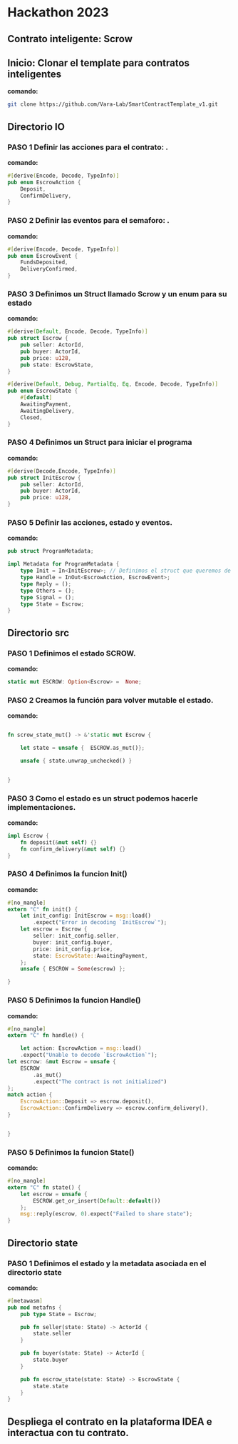 # Hackathon 2023

## Contrato inteligente: Scrow

## Inicio: Clonar el template para contratos inteligentes

**comando:**
```bash
git clone https://github.com/Vara-Lab/SmartContractTemplate_v1.git
```

## Directorio IO

### PASO 1 Definir las acciones para el contrato: .
**comando:**
```rust
#[derive(Encode, Decode, TypeInfo)]
pub enum EscrowAction {
    Deposit,
    ConfirmDelivery,
}

```

### PASO 2 Definir las eventos para el semaforo: .
**comando:**
```rust
#[derive(Encode, Decode, TypeInfo)]
pub enum EscrowEvent {
    FundsDeposited,
    DeliveryConfirmed,
}

```


### PASO 3 Definimos un Struct llamado Scrow y un enum para su estado
**comando:**
```rust
#[derive(Default, Encode, Decode, TypeInfo)]
pub struct Escrow {
    pub seller: ActorId,
    pub buyer: ActorId,
    pub price: u128,
    pub state: EscrowState,
}

#[derive(Default, Debug, PartialEq, Eq, Encode, Decode, TypeInfo)]
pub enum EscrowState {
    #[default]
    AwaitingPayment,
    AwaitingDelivery,
    Closed,
}

```

### PASO 4 Definimos un Struct para iniciar el programa
**comando:**
```rust
#[derive(Decode,Encode, TypeInfo)]
pub struct InitEscrow {
    pub seller: ActorId,
    pub buyer: ActorId,
    pub price: u128,
}

```





### PASO 5 Definir las acciones, estado y eventos.
**comando:**
```rust
pub struct ProgramMetadata;

impl Metadata for ProgramMetadata {
    type Init = In<InitEscrow>; // Definimos el struct que queremos de inicio.
    type Handle = InOut<EscrowAction, EscrowEvent>;
    type Reply = ();
    type Others = ();
    type Signal = ();
    type State = Escrow;
}
```


## Directorio src


### PASO 1 Definimos el estado SCROW.
**comando:**
```rust
static mut ESCROW: Option<Escrow> =  None;
```


### PASO 2 Creamos la función para volver mutable el estado.
**comando:**
```rust

fn scrow_state_mut() -> &'static mut Escrow {

    let state = unsafe {  ESCROW.as_mut()};

    unsafe { state.unwrap_unchecked() }


}
```

### PASO 3 Como el estado es un struct podemos hacerle implementaciones.
**comando:**
```rust
impl Escrow {
    fn deposit(&mut self) {}
    fn confirm_delivery(&mut self) {}
}

```

### PASO 4 Definimos la funcion Init()
**comando:**
```rust
#[no_mangle]
extern "C" fn init() {
    let init_config: InitEscrow = msg::load()
        .expect("Error in decoding `InitEscrow`");
    let escrow = Escrow {
        seller: init_config.seller,
        buyer: init_config.buyer,
        price: init_config.price,
        state: EscrowState::AwaitingPayment,
    };
    unsafe { ESCROW = Some(escrow) };

}
```


### PASO 5 Definimos la funcion Handle()
**comando:**
```rust
#[no_mangle]
extern "C" fn handle() {

    let action: EscrowAction = msg::load()
    .expect("Unable to decode `EscrowAction`");
let escrow: &mut Escrow = unsafe {
    ESCROW
        .as_mut()
        .expect("The contract is not initialized")
};
match action {
    EscrowAction::Deposit => escrow.deposit(),
    EscrowAction::ConfirmDelivery => escrow.confirm_delivery(),
}


}
```

### PASO 5 Definimos la funcion State()
**comando:**
```rust
#[no_mangle]
extern "C" fn state() {
    let escrow = unsafe {
        ESCROW.get_or_insert(Default::default())
    };
    msg::reply(escrow, 0).expect("Failed to share state");
}
```


## Directorio state


### PASO 1 Definimos el estado y la metadata asociada en el directorio state
**comando:**
```rust
#[metawasm]
pub mod metafns {
    pub type State = Escrow;

    pub fn seller(state: State) -> ActorId {
        state.seller
    }

    pub fn buyer(state: State) -> ActorId {
        state.buyer
    }

    pub fn escrow_state(state: State) -> EscrowState {
        state.state
    }
}
```

## Despliega el contrato en la plataforma IDEA e interactua con tu contrato.